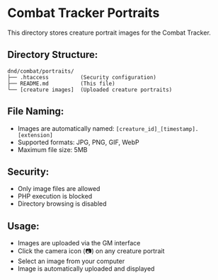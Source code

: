 # Combat Tracker Portraits

This directory stores creature portrait images for the Combat Tracker.

## Directory Structure:
```
dnd/combat/portraits/
├── .htaccess          (Security configuration)
├── README.md          (This file)
└── [creature images]  (Uploaded creature portraits)
```

## File Naming:
- Images are automatically named: `[creature_id]_[timestamp].[extension]`
- Supported formats: JPG, PNG, GIF, WebP
- Maximum file size: 5MB

## Security:
- Only image files are allowed
- PHP execution is blocked
- Directory browsing is disabled

## Usage:
- Images are uploaded via the GM interface
- Click the camera icon (📷) on any creature portrait
- Select an image from your computer
- Image is automatically uploaded and displayed